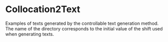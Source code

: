 # Collocation2Text
Examples of texts generated by the controllable text generation method. The name of the directory corresponds to the initial value of the shift used when generating texts.
